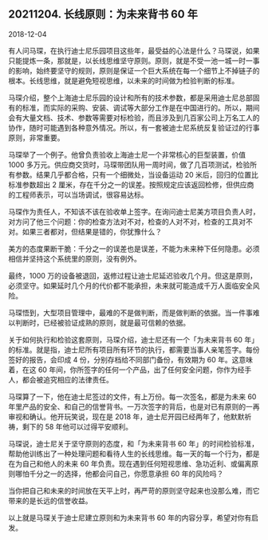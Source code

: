 ## 20211204. 长线原则：为未来背书 60 年

2018-12-04

有人问马琛，在执行迪士尼乐园项目这些年，最受益的心法是什么？马琛说，如果只能提炼一条，那就是，以长线思维坚守原则。原则，就是不受一池一城一时一事的影响，始终要坚守的规则，原则是保证一个巨大系统在每一个细节上不掉链子的根本。长线思维，就是避免短视思维，以未来的时间做为检验判断的标准。

马琛介绍，整个上海迪士尼乐园的设计和所有的技术参数，都是采用迪士尼总部固有的标准，而实际的采购、安装、调试等大部分工作是在中国进行的。所以，期间会有大量文档、技术、参数等需要对标检验，而且涉及到几百家公司上万名工人的协作，随时可能遇到各种意外情况。所以，有一套被迪士尼系统反复验证过的行事原则，非常重要。

马琛举了一个例子。他曾负责验收上海迪士尼一个非常核心的巨型装置，价值 1000 多万元。供应商交货时，马琛带团队用一周时间，做了几百项测试，检验所有参数。结果几乎都合格，只有一个细微处，当设备运动 20 米后，回归的位置比标准参数超出 2 厘米，存在千分之一的误差。按照规定应该返回检修，但供应商的工程师表示，可以当场调试，很容易达标。

马琛作为责任人，不知该不该在验收单上签字。在询问迪士尼美方项目负责人时，对方问了他三个问题：你的检查方法对不对，检查的人对不对，检查的工具对不对。如果三者都对，但结果是错的，你犹豫什么？

美方的态度果断干脆：千分之一的误差也是误差，不能为未来种下任何隐患。必须相信并坚持这个系统里的原则，没有例外。

最终，1000 万的设备被退回，返修过程让迪士尼延迟验收几个月。但这是原则，必须坚守。如果延时几个月的代价都不能承担，未来就可能造成千万人面临安全风险。

马琛悟到，大型项目管理中，最难的不是做判断，而是做判断的依据。当一件事难以判断时，已经被验证成熟的原则，就是最可信赖的依据。

关于如何执行和检验这套原则，马琛介绍，迪士尼还有一个「为未来背书 60 年」的标准。就是指，迪士尼所有项目所有环节的执行，都需要当事人亲笔签字。每份签好的报告，会印成 4 份，分别存档给不同部门备份，有效期为 60 年。这意味着，在这 60 年间，你所签字的任何一个产品，出了任何安全问题，你作为经手人，都会被追究相应的法律责任。

马琛算了一下，他在迪士尼签过的文件，有上万份。每一次签名，都是为未来 60 年里产品的安全、和自己的信誉背书。一万次签字的背后，也是对已有原则的一再审视和确认。他开玩笑说，现在是 2018 年，迪士尼开园已经两年了，他默默祈祷，剩下的 58 年他可以过得平安顺利。

马琛说，迪士尼关于坚守原则的态度，和「为未来背书 60 年」的时间检验标准，帮助他训练出了一种处理问题和看待人生的长线思维。每一天的每一个行为，都是在为自己和他人的未来 60 年负责。现在遇到任何短视思维、急功近利、或偏离原则哪怕千分之一的选择，他都会问自己，你愿意承担 60 年的风险吗？

当你把自己和未来的时间放在天平上时，再严苛的原则坚守起来也没那么难，而它带来的是长远的信誉收益。

以上就是马琛关于迪士尼建立原则和为未来背书 60 年的内容分享，希望对你有启发。

